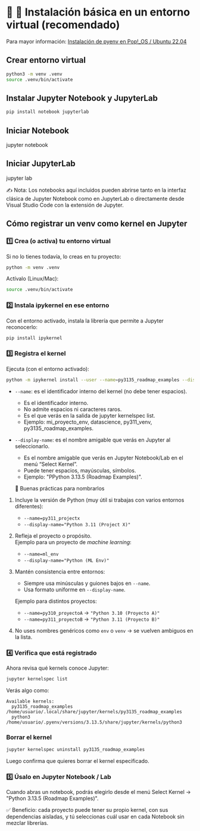 # 📓 🚀 Instalación básica en un entorno virtual (recomendado)

Para mayor información: [Instalación de pyenv en Pop!_OS / Ubuntu 22.04](../01-pyenv/01-pyenv-commands.md)

## Crear entorno virtual

```bash
python3 -m venv .venv
source .venv/bin/activate
```

## Instalar Jupyter Notebook y JupyterLab

```bash
pip install notebook jupyterlab
```

## Iniciar Notebook

jupyter notebook

## Iniciar JupyterLab

jupyter lab

✍️ Nota: Los notebooks aquí incluidos pueden abrirse tanto en la interfaz clásica de Jupyter Notebook como en JupyterLab o directamente desde Visual Studio Code con la extensión de Jupyter.

## Cómo registrar un venv como kernel en Jupyter

### 1️⃣ Crea (o activa) tu entorno virtual

Si no lo tienes todavía, lo creas en tu proyecto:

```bash
python -m venv .venv
```

Actívalo (Linux/Mac):

```bash
source .venv/bin/activate
```

### 2️⃣ Instala ipykernel en ese entorno

Con el entorno activado, instala la librería que permite a Jupyter reconocerlo:

```bash
pip install ipykernel
```

### 3️⃣ Registra el kernel

Ejecuta (con el entorno activado):

```bash
python -m ipykernel install --user --name=py3135_roadmap_examples --display-name "Python 3.13.5 (Roadmap Examples)"
```

- `--name`: es el identificador interno del kernel (no debe tener espacios).
  - Es el identificador interno.
  - No admite espacios ni caracteres raros.
  - Es el que verás en la salida de jupyter kernelspec list.
  - Ejemplo: mi_proyecto_env, datascience, py311_venv, py3135_roadmap_examples.

- `--display-name`: es el nombre amigable que verás en Jupyter al seleccionarlo.
  - Es el nombre amigable que verás en Jupyter Notebook/Lab en el menú “Select Kernel”.
  - Puede tener espacios, mayúsculas, símbolos.
  - Ejemplo: "PPython 3.13.5 (Roadmap Examples)".

  📌 Buenas prácticas para nombrarlos

1. Incluye la versión de Python (muy útil si trabajas con varios entornos diferentes):

   - `--name=py311_projectx`  
   - `--display-name="Python 3.11 (Project X)"`

2. Refleja el proyecto o propósito.  
   Ejemplo para un proyecto de *machine learning*:  

   - `--name=ml_env`  
   - `--display-name="Python (ML Env)"`

3. Mantén consistencia entre entornos:  

   - Siempre usa minúsculas y guiones bajos en `--name`.  
   - Usa formato uniforme en `--display-name`.  

   Ejemplo para distintos proyectos:  

   - `--name=py310_proyectoA` → `"Python 3.10 (Proyecto A)"`  
   - `--name=py311_proyectoB` → `"Python 3.11 (Proyecto B)"`

4. No uses nombres genéricos como `env` o `venv` → se vuelven ambiguos en la lista.

### 4️⃣ Verifica que está registrado

Ahora revisa qué kernels conoce Jupyter:

```bash
jupyter kernelspec list
```

Verás algo como:

```text
Available kernels:
  py3135_roadmap_examples    /home/usuario/.local/share/jupyter/kernels/py3135_roadmap_examples
  python3                    /home/usuario/.pyenv/versions/3.13.5/share/jupyter/kernels/python3
```

### Borrar el kernel

```bash
jupyter kernelspec uninstall py3135_roadmap_examples
```

Luego confirma que quieres borrar el kernel especificado.

### 5️⃣ Úsalo en Jupyter Notebook / Lab

Cuando abras un notebook, podrás elegirlo desde el menú Select Kernel → "Python 3.13.5 (Roadmap Examples)".

✅ Beneficio: cada proyecto puede tener su propio kernel, con sus dependencias aisladas, y tú seleccionas cuál usar en cada Notebook sin mezclar librerías.
